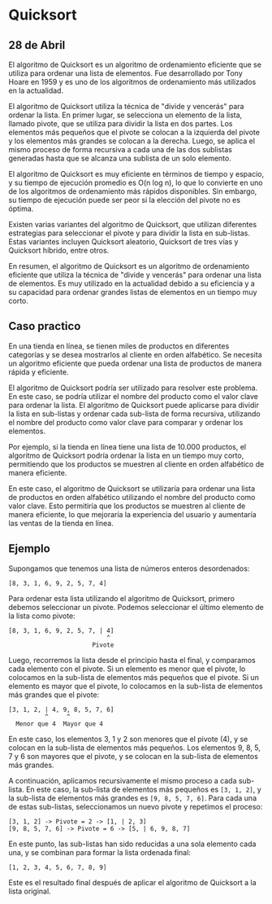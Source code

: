 # Quicksort
## 28 de Abril


El algoritmo de Quicksort es un algoritmo de ordenamiento eficiente que se utiliza para ordenar una lista de elementos. Fue desarrollado por Tony Hoare en 1959 y es uno de los algoritmos de ordenamiento más utilizados en la actualidad.

El algoritmo de Quicksort utiliza la técnica de "divide y vencerás" para ordenar la lista. En primer lugar, se selecciona un elemento de la lista, llamado pivote, que se utiliza para dividir la lista en dos partes. Los elementos más pequeños que el pivote se colocan a la izquierda del pivote y los elementos más grandes se colocan a la derecha. Luego, se aplica el mismo proceso de forma recursiva a cada una de las dos sublistas generadas hasta que se alcanza una sublista de un solo elemento.

El algoritmo de Quicksort es muy eficiente en términos de tiempo y espacio, y su tiempo de ejecución promedio es O(n log n), lo que lo convierte en uno de los algoritmos de ordenamiento más rápidos disponibles. Sin embargo, su tiempo de ejecución puede ser peor si la elección del pivote no es óptima.

Existen varias variantes del algoritmo de Quicksort, que utilizan diferentes estrategias para seleccionar el pivote y para dividir la lista en sub-listas. Estas variantes incluyen Quicksort aleatorio, Quicksort de tres vías y Quicksort híbrido, entre otros.

En resumen, el algoritmo de Quicksort es un algoritmo de ordenamiento eficiente que utiliza la técnica de "divide y vencerás" para ordenar una lista de elementos. Es muy utilizado en la actualidad debido a su eficiencia y a su capacidad para ordenar grandes listas de elementos en un tiempo muy corto.

## Caso practico

En una tienda en línea, se tienen miles de productos en diferentes categorías y se desea mostrarlos al cliente en orden alfabético. Se necesita un algoritmo eficiente que pueda ordenar una lista de productos de manera rápida y eficiente.

El algoritmo de Quicksort podría ser utilizado para resolver este problema. En este caso, se podría utilizar el nombre del producto como el valor clave para ordenar la lista. El algoritmo de Quicksort puede aplicarse para dividir la lista en sub-listas y ordenar cada sub-lista de forma recursiva, utilizando el nombre del producto como valor clave para comparar y ordenar los elementos.

Por ejemplo, si la tienda en línea tiene una lista de 10.000 productos, el algoritmo de Quicksort podría ordenar la lista en un tiempo muy corto, permitiendo que los productos se muestren al cliente en orden alfabético de manera eficiente.

En este caso, el algoritmo de Quicksort se utilizaría para ordenar una lista de productos en orden alfabético utilizando el nombre del producto como valor clave. Esto permitiría que los productos se muestren al cliente de manera eficiente, lo que mejoraría la experiencia del usuario y aumentaría las ventas de la tienda en línea.

## Ejemplo

Supongamos que tenemos una lista de números enteros desordenados:

```
[8, 3, 1, 6, 9, 2, 5, 7, 4]
```

Para ordenar esta lista utilizando el algoritmo de Quicksort, primero debemos seleccionar un pivote. Podemos seleccionar el último elemento de la lista como pivote:

```
[8, 3, 1, 6, 9, 2, 5, 7, | 4]
                           ^
                       Pivote
```

Luego, recorremos la lista desde el principio hasta el final, y comparamos cada elemento con el pivote. Si un elemento es menor que el pivote, lo colocamos en la sub-lista de elementos más pequeños que el pivote. Si un elemento es mayor que el pivote, lo colocamos en la sub-lista de elementos más grandes que el pivote:

```
[3, 1, 2, | 4, 9, 8, 5, 7, 6]
          ^     ^
  Menor que 4  Mayor que 4
```

En este caso, los elementos 3, 1 y 2 son menores que el pivote (4), y se colocan en la sub-lista de elementos más pequeños. Los elementos 9, 8, 5, 7 y 6 son mayores que el pivote, y se colocan en la sub-lista de elementos más grandes.

A continuación, aplicamos recursivamente el mismo proceso a cada sub-lista. En este caso, la sub-lista de elementos más pequeños es `[3, 1, 2]`, y la sub-lista de elementos más grandes es `[9, 8, 5, 7, 6]`. Para cada una de estas sub-listas, seleccionamos un nuevo pivote y repetimos el proceso:

```
[3, 1, 2] -> Pivote = 2 -> [1, | 2, 3]
[9, 8, 5, 7, 6] -> Pivote = 6 -> [5, | 6, 9, 8, 7]
```

En este punto, las sub-listas han sido reducidas a una sola elemento cada una, y se combinan para formar la lista ordenada final:

```
[1, 2, 3, 4, 5, 6, 7, 8, 9]
```

Este es el resultado final después de aplicar el algoritmo de Quicksort a la lista original.